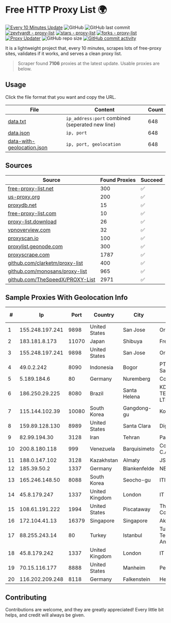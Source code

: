 
# Free HTTP Proxy List 🌍

[![Every 10 Minutes Update](https://github.com/mertguvencli/http-proxy-list/actions/workflows/main.yml/badge.svg?branch=main)](https://github.com/mertguvencli/http-proxy-list/actions/workflows/main.yml)
![GitHub](https://img.shields.io/github/license/mertguvencli/http-proxy-list)
![GitHub last commit](https://img.shields.io/github/last-commit/mertguvencli/http-proxy-list)
[![zevtyardt - proxy-list](https://img.shields.io/static/v1?label=zevtyardt&message=proxy-list&color=blue&logo=github)](https://github.com/zevtyardt/proxy-list "Go to GitHub repo")
[![stars - proxy-list](https://img.shields.io/github/stars/zevtyardt/proxy-list?style=social)](https://github.com/zevtyardt/proxy-list)
[![forks - proxy-list](https://img.shields.io/github/forks/zevtyardt/proxy-list?style=social)](https://github.com/zevtyardt/proxy-list)
[![Proxy Updater](https://github.com/zevtyardt/proxy-list/workflows/Proxy%20Updater/badge.svg)](https://github.com/zevtyardt/proxy-list/actions?query=workflow:"Proxy+Updater")
![GitHub repo size](https://img.shields.io/github/repo-size/zevtyardt/proxy-list)
[![GitHub commit activity](https://img.shields.io/github/commit-activity/m/zevtyardt/proxy-list?logo=commits)](https://github.com/zevtyardt/proxy-list/commits/main)

It is a lightweight project that, every 10 minutes, scrapes lots of free-proxy sites, validates if it works, and serves a clean proxy list.

> Scraper found **7106** proxies at the latest update. Usable proxies are below.

## Usage

Click the file format that you want and copy the URL.

|File|Content|Count|
|----|-------|-----|
|[data.txt](https://raw.githubusercontent.com/mertguvencli/http-proxy-list/main/proxy-list/data.txt)|`ip_address:port` combined (seperated new line)|648|
|[data.json](https://raw.githubusercontent.com/mertguvencli/http-proxy-list/main/proxy-list/data.json)|`ip, port`|648|
|[data-with-geolocation.json](https://raw.githubusercontent.com/mertguvencli/http-proxy-list/main/proxy-list/data-with-geolocation.json)|`ip, port, geolocation`|648|

## Sources

|Source|Found Proxies|Succeed|
|------|-------------|-------|
|[free-proxy-list.net](https://free-proxy-list.net)|300|✅|
|[us-proxy.org](https://www.us-proxy.org)|200|✅|
|[proxydb.net](http://proxydb.net)|15|✅|
|[free-proxy-list.com](https://free-proxy-list.com/?page=&port=&type%5B%5D=http&type%5B%5D=https&up_time=0&search=Search)|10|✅|
|[proxy-list.download](https://www.proxy-list.download/HTTP)|26|✅|
|[vpnoverview.com](https://vpnoverview.com/privacy/anonymous-browsing/free-proxy-servers)|32|✅|
|[proxyscan.io](https://www.proxyscan.io)|100|✅|
|[proxylist.geonode.com](https://proxylist.geonode.com/api/proxy-list?limit=300&page=1&sort_by=lastChecked&sort_type=desc&protocols=http,https)|300|✅|
|[proxyscrape.com](https://api.proxyscrape.com/v2/?request=displayproxies&protocol=http&timeout=10000&country=all&ssl=all&anonymity=all)|1787|✅|
|[github.com/clarketm/proxy-list](https://raw.githubusercontent.com/clarketm/proxy-list/master/proxy-list-raw.txt)|400|✅|
|[github.com/monosans/proxy-list](https://raw.githubusercontent.com/monosans/proxy-list/main/proxies/http.txt)|965|✅|
|[github.com/TheSpeedX/PROXY-List](https://raw.githubusercontent.com/TheSpeedX/PROXY-List/master/http.txt)|2971|✅|


## Sample Proxies With Geolocation Info

|#|Ip|Port|Country|City|Internet Service Provider|
|-|--|----|-------|----|-------------------------|
|1|155.248.197.241|9898|United States|San Jose|Oracle Corporation|
|2|183.181.8.173|11070|Japan|Shibuya|FreeBit Co., Ltd.|
|3|155.248.197.241|9898|United States|San Jose|Oracle Corporation|
|4|49.0.2.242|8090|Indonesia|Bogor|PT Usaha Adi Sanggoro|
|5|5.189.184.6|80|Germany|Nuremberg|Contabo GmbH|
|6|186.250.29.225|8080|Brazil|Santa Helena|KDM INTERNET TELECOMUNICACOES LTDA|
|7|115.144.102.39|10080|South Korea|Gangdong-gu|Korea Telecom|
|8|159.89.128.130|8989|United States|Santa Clara|DigitalOcean, LLC|
|9|82.99.194.30|3128|Iran|Tehran|ParsOnline Co.|
|10|200.8.180.118|999|Venezuela|Barquisimeto|Corporación Telemic C.A.|
|11|188.0.147.102|3128|Kazakhstan|Almaty|JSC "KazTransCom"|
|12|185.39.50.2|1337|Germany|Blankenfelde|NETZNUTZ|
|13|165.246.148.50|8088|South Korea|Seocho-gu|ITIS|
|14|45.8.179.247|1337|United Kingdom|London|IT WEB LTD|
|15|108.61.191.222|1994|United States|Piscataway|The Constant Company|
|16|172.104.41.13|16379|Singapore|Singapore|Akamai Technologies|
|17|88.255.243.14|80|Turkey|Istanbul|Turk Telekomunikasyon Anonim Sirketi|
|18|45.8.179.242|1337|United Kingdom|London|IT WEB LTD|
|19|70.15.116.177|8888|United States|Manheim|PenTeleData Inc.|
|20|116.202.209.248|8118|Germany|Falkenstein|Hetzner Online GmbH|



## Contributing

Contributions are welcome, and they are greatly appreciated! Every
little bit helps, and credit will always be given.

